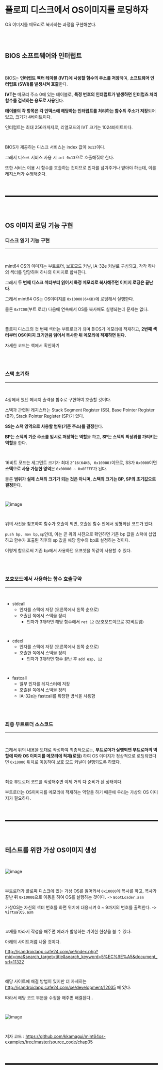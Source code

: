 # 플로피 디스크에서 OS이미지를 로딩하자

OS 이미지를 메모리로 복사하는 과정을 구현해본다.

<br><br>

## BIOS 소프트웨어와 인터럽트

<br>

BIOS는 **인터럽트 벡터 테이블 (IVT)에 사용할 함수의 주소를 저장**하여, **소프트웨어 인터럽트 (SWI)를 발생시켜 호출**한다.

**IVT는** 메모리 주소 0에 있는 테이블로, **특정 번호의 인터럽트가 발생하면 인터럽츠 처리 함수를 검색하는 용도로 사용**된다.

**테이블의 각 항목은 각 인덱스에 해당하는 인터럽트를 처리하는 함수의 주소가 저장**되어 있고, 크기가 4바이트이다.

인터럽트는 최대 256개까지로, 리얼모드의 IVT 크기는 1024바이트이다.

<br>

BIOS가 제공하는 디스크 서비스는 index 값이 ```0x13```이다.

그래서 디스크 서비스 사용 시 ```int 0x13```으로 호출해줘야 한다.

또한 서비스 이용 시 함수를 호출하는 것이므로 인자를 넘겨주거나 받아야 하는데, 이를 레지스터가 수행해준다.

<br><br>
<hr style="border: 2px solid;">
<br><br>

## OS 이미지 로딩 기능 구현
### 디스크 읽기 기능 구현
---

<br>

mint64 OS의 이미지는 부트로더, 보호모드 커널, IA-32e 커널로 구성되고, 각각 하나의 섹터를 담당하여 하나의 이미지로 합쳐진다.

그래서 **두 번째 디스크 섹터부터 읽어서 특정 메모리로 복사해주면 이미지 로딩은 끝난다.**

그래서 mint64 OS는 OS이미지를 ```0x10000(64KB)```에 로딩해서 실행한다. 

물론 ```0x7C00```(부트 로더) 다음에 연속해서 OS를 복사해도 실행되는데 문제는 없다.

<br>

플로피 디스크의 첫 번쨰 섹터는 부트로더가 되며 BIOS가 메모리에 적재하고, **2번째 섹터부터 OS이미지 크기만큼 읽어서 복사한 뒤 메모리에 적재하면 된다.**

자세한 코드는 책에서 확인하기

<br><br>

### 스택 초기화
---

<br>

4장에서 했던 메시지 출력을 함수로 구현하여 호출할 것이다.

스택과 관련된 레지스터는 Stack Segment Register (SS), Base Pointer Register (BP), Stack Pointer Register (SP)가 있다.

**SS는 스택 영역으로 사용할 범위(기준 주소)를 결정**한다.

**BP는 스택의 기준 주소를 임시로 저장하는 역할**을 하고, **SP는 스택의 최상위를 가리키는 역할**을 한다.

<br>

16비트 모드는 세그먼트 크기가 최대 ```2^16(64KB, 0x10000)```이므로, SS가 ```0x0000```이면 **스택으로 사용 가능한 영역**은 ```0x00000 ~ 0x0FFFF```가 된다.

물론 **범위가 실제 스택의 크기가 되는 것은 아니며, 스택의 크기는 BP, SP의 초기값으로 결정**한다.

<br>

![image](https://user-images.githubusercontent.com/52172169/193410837-287b262f-844e-48b3-b6bd-cd2574938167.png)

<br>

위의 사진을 참조하여 함수가 호출이 되면, 호출된 함수 안에서 정형화된 코드가 있다.

```push bp, mov bp,sp```인데, 이는 곧 위의 사진으로 확인하면 기존 bp 값을 스택에 삽입하고 함수가 호출된 직후의 sp 값을 해당 함수의 bp로 설정하는 것이다.

이렇게 함으로써 기존 bp에서 사용하던 오프셋을 똑같이 사용할 수 있다.

<br><br>

### 보호모드에서 사용하는 함수 호출규약
---

<br>

+ stdcall
  + 인자를 스택에 저장 (오른쪽에서 왼쪽 순으로)
  + 호출된 쪽에서 스택을 정리
    + 인자가 3개라면 해당 함수에서 ```ret 12``` (보호모드이므로 32비트임)

<br>

+ cdecl
  + 인자를 스택에 저장 (오른쪽에서 왼쪽 순으로)
  + 호출한 쪽에서 스택을 정리
    + 인자가 3개라면 함수 끝난 후 ```add esp, 12``` 

<br>

+ fastcall
  + 일부 인자를 레지스터에 저장
  + 호출된 쪽에서 스택을 정리
  + IA-32e는 fastcall를 확장한 방식을 사용함

<br><br>

### 최종 부트로더 소스코드
---

<br>

그래서 위의 내용을 토대로 작성하여 최종적으로는, **부트로더가 실행되면 부트로더의 역할에 따라 OS 이미지를 메모리에 적재(로딩)** 하여 OS 이미지가 정상적으로 로딩되었다면 ```0x10000``` 위치로 이동하여 보호 모드 커널이 실행되도록 하였다.

<br>

최종 부트로더 코드를 작성해주면 이제 거의 다 준비가 된 상태이다.

부트로더는 OS이미지를 메모리에 적재하는 역할을 하기 때문에 우리는 가상의 OS 이미지가 필요하다.

<br><br>
<hr style="border: 2px solid;">
<br><br>

## 테스트를 위한 가상 OS이미지 생성

<br>

![image](https://user-images.githubusercontent.com/52172169/195346504-43bc311c-8d80-4289-add5-58896071eb40.png)

<br>

부트로더가 플로피 디스크에 있는 가상 OS를 읽어와서 ```0x10000```에 복사를 하고, 복사가 끝난 뒤 ```0x10000```으로 이동을 하여 OS를 실행하는 것이다. -> ```BootLoader.asm```

가상OS는 자신의 섹터 번호를 화면 위치에 대응시켜 0 ~ 9까지의 번호를 출력한다. -> ```VirtualOS.asm``` 

<br>

교재를 따라서 작성을 해주면 에러가 발생하는 기이한 현상을 볼 수 있다.

아래의 사이트처럼 나올 것이다.

http://jsandroidapp.cafe24.com/xe/index.php?mid=qna&search_target=title&search_keyword=5%EC%9E%A5&document_srl=11322

<br>

해당 사이트에 해결 방법이 있지만 더 자세히는 http://jsandroidapp.cafe24.com/xe/development/12035 에 있다.

따라서 해당 코드 부분을 수정을 해주면 해결된다..

<br>

![image](https://user-images.githubusercontent.com/52172169/193450008-fa922fb4-df12-4cd5-8186-3af143ef35e1.png)

<br>

저자 코드 : https://github.com/kkamagui/mint64os-examples/tree/master/source_code/chap05

<br><br>
<hr style="border: 2px solid;">
<br><br>
